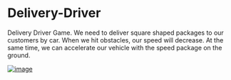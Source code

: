 # Delivery-Driver
Delivery Driver Game.
We need to deliver square shaped packages to our customers by car. When we hit obstacles, our speed will decrease. At the same time, we can accelerate our vehicle with the speed package on the ground.

[![image](https://r.resimlink.com/b_5fPFgLiGK.png)](https://resimlink.com/b_5fPFgLiGK)
